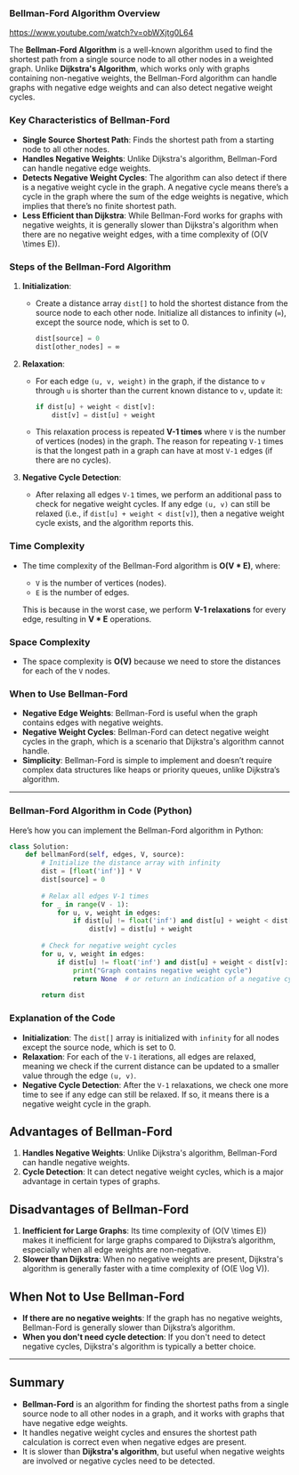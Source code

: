 ### **Bellman-Ford Algorithm Overview**

https://www.youtube.com/watch?v=obWXjtg0L64

The **Bellman-Ford Algorithm** is a well-known algorithm used to find the shortest path from a single source node to all other nodes in a weighted graph. Unlike **Dijkstra's Algorithm**, which works only with graphs containing non-negative weights, the Bellman-Ford algorithm can handle graphs with negative edge weights and can also detect negative weight cycles.

### **Key Characteristics of Bellman-Ford**
- **Single Source Shortest Path**: Finds the shortest path from a starting node to all other nodes.
- **Handles Negative Weights**: Unlike Dijkstra's algorithm, Bellman-Ford can handle negative edge weights.
- **Detects Negative Weight Cycles**: The algorithm can also detect if there is a negative weight cycle in the graph. A negative cycle means there’s a cycle in the graph where the sum of the edge weights is negative, which implies that there’s no finite shortest path.
- **Less Efficient than Dijkstra**: While Bellman-Ford works for graphs with negative weights, it is generally slower than Dijkstra's algorithm when there are no negative weight edges, with a time complexity of \(O(V \times E)\).

### **Steps of the Bellman-Ford Algorithm**

1. **Initialization**:
   - Create a distance array `dist[]` to hold the shortest distance from the source node to each other node. Initialize all distances to infinity (`∞`), except the source node, which is set to 0.
     ```python
     dist[source] = 0
     dist[other_nodes] = ∞
     ```

2. **Relaxation**:
   - For each edge `(u, v, weight)` in the graph, if the distance to `v` through `u` is shorter than the current known distance to `v`, update it:
     ```python
     if dist[u] + weight < dist[v]:
         dist[v] = dist[u] + weight
     ```
   - This relaxation process is repeated **V-1 times** where `V` is the number of vertices (nodes) in the graph. The reason for repeating `V-1` times is that the longest path in a graph can have at most `V-1` edges (if there are no cycles).

3. **Negative Cycle Detection**:
   - After relaxing all edges `V-1` times, we perform an additional pass to check for negative weight cycles. If any edge `(u, v)` can still be relaxed (i.e., if `dist[u] + weight < dist[v]`), then a negative weight cycle exists, and the algorithm reports this.

### **Time Complexity**
- The time complexity of the Bellman-Ford algorithm is **O(V * E)**, where:
  - `V` is the number of vertices (nodes).
  - `E` is the number of edges.
  
  This is because in the worst case, we perform **V-1 relaxations** for every edge, resulting in **V * E** operations.

### **Space Complexity**
- The space complexity is **O(V)** because we need to store the distances for each of the `V` nodes.

### **When to Use Bellman-Ford**
- **Negative Edge Weights**: Bellman-Ford is useful when the graph contains edges with negative weights.
- **Negative Weight Cycles**: Bellman-Ford can detect negative weight cycles in the graph, which is a scenario that Dijkstra's algorithm cannot handle.
- **Simplicity**: Bellman-Ford is simple to implement and doesn’t require complex data structures like heaps or priority queues, unlike Dijkstra’s algorithm.

---

### **Bellman-Ford Algorithm in Code (Python)**

Here’s how you can implement the Bellman-Ford algorithm in Python:

```python
class Solution:
    def bellmanFord(self, edges, V, source):
        # Initialize the distance array with infinity
        dist = [float('inf')] * V
        dist[source] = 0
        
        # Relax all edges V-1 times
        for _ in range(V - 1):
            for u, v, weight in edges:
                if dist[u] != float('inf') and dist[u] + weight < dist[v]:
                    dist[v] = dist[u] + weight
        
        # Check for negative weight cycles
        for u, v, weight in edges:
            if dist[u] != float('inf') and dist[u] + weight < dist[v]:
                print("Graph contains negative weight cycle")
                return None  # or return an indication of a negative cycle
        
        return dist
```

### **Explanation of the Code**
- **Initialization**: The `dist[]` array is initialized with `infinity` for all nodes except the source node, which is set to 0.
- **Relaxation**: For each of the `V-1` iterations, all edges are relaxed, meaning we check if the current distance can be updated to a smaller value through the edge `(u, v)`.
- **Negative Cycle Detection**: After the `V-1` relaxations, we check one more time to see if any edge can still be relaxed. If so, it means there is a negative weight cycle in the graph.

## **Advantages of Bellman-Ford**
1. **Handles Negative Weights**: Unlike Dijkstra's algorithm, Bellman-Ford can handle negative weights.
2. **Cycle Detection**: It can detect negative weight cycles, which is a major advantage in certain types of graphs.

## **Disadvantages of Bellman-Ford**
1. **Inefficient for Large Graphs**: Its time complexity of \(O(V \times E)\) makes it inefficient for large graphs compared to Dijkstra’s algorithm, especially when all edge weights are non-negative.
2. **Slower than Dijkstra**: When no negative weights are present, Dijkstra's algorithm is generally faster with a time complexity of \(O(E \log V)\).

## **When Not to Use Bellman-Ford**
- **If there are no negative weights**: If the graph has no negative weights, Bellman-Ford is generally slower than Dijkstra’s algorithm.
- **When you don't need cycle detection**: If you don't need to detect negative cycles, Dijkstra's algorithm is typically a better choice.

---

## **Summary**
- **Bellman-Ford** is an algorithm for finding the shortest paths from a single source node to all other nodes in a graph, and it works with graphs that have negative edge weights.
- It handles negative weight cycles and ensures the shortest path calculation is correct even when negative edges are present.
- It is slower than **Dijkstra's algorithm**, but useful when negative weights are involved or negative cycles need to be detected.
